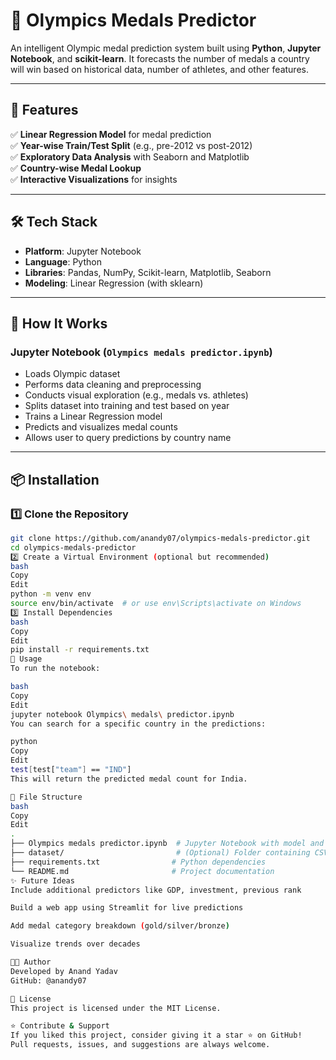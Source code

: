# 🏅 Olympics Medals Predictor

An intelligent Olympic medal prediction system built using **Python**, **Jupyter Notebook**, and **scikit-learn**. It forecasts the number of medals a country will win based on historical data, number of athletes, and other features.

---

## 🚀 Features

✅ **Linear Regression Model** for medal prediction  
✅ **Year-wise Train/Test Split** (e.g., pre-2012 vs post-2012)  
✅ **Exploratory Data Analysis** with Seaborn and Matplotlib  
✅ **Country-wise Medal Lookup**  
✅ **Interactive Visualizations** for insights  

---

## 🛠️ Tech Stack

* **Platform**: Jupyter Notebook  
* **Language**: Python  
* **Libraries**: Pandas, NumPy, Scikit-learn, Matplotlib, Seaborn  
* **Modeling**: Linear Regression (with sklearn)  

---

## 🧠 How It Works

### Jupyter Notebook (`Olympics medals predictor.ipynb`)

* Loads Olympic dataset  
* Performs data cleaning and preprocessing  
* Conducts visual exploration (e.g., medals vs. athletes)  
* Splits dataset into training and test based on year  
* Trains a Linear Regression model  
* Predicts and visualizes medal counts  
* Allows user to query predictions by country name

---

## 📦 Installation

### 1️⃣ Clone the Repository

```bash
git clone https://github.com/anandy07/olympics-medals-predictor.git
cd olympics-medals-predictor
2️⃣ Create a Virtual Environment (optional but recommended)
bash
Copy
Edit
python -m venv env
source env/bin/activate  # or use env\Scripts\activate on Windows
3️⃣ Install Dependencies
bash
Copy
Edit
pip install -r requirements.txt
📌 Usage
To run the notebook:

bash
Copy
Edit
jupyter notebook Olympics\ medals\ predictor.ipynb
You can search for a specific country in the predictions:

python
Copy
Edit
test[test["team"] == "IND"]
This will return the predicted medal count for India.

📁 File Structure
bash
Copy
Edit
.
├── Olympics medals predictor.ipynb  # Jupyter Notebook with model and visualizations
├── dataset/                         # (Optional) Folder containing CSVs
├── requirements.txt                # Python dependencies
└── README.md                       # Project documentation
✨ Future Ideas
Include additional predictors like GDP, investment, previous rank

Build a web app using Streamlit for live predictions

Add medal category breakdown (gold/silver/bronze)

Visualize trends over decades

🧑‍💻 Author
Developed by Anand Yadav
GitHub: @anandy07

📜 License
This project is licensed under the MIT License.

⭐ Contribute & Support
If you liked this project, consider giving it a star ⭐ on GitHub!
Pull requests, issues, and suggestions are always welcome.
